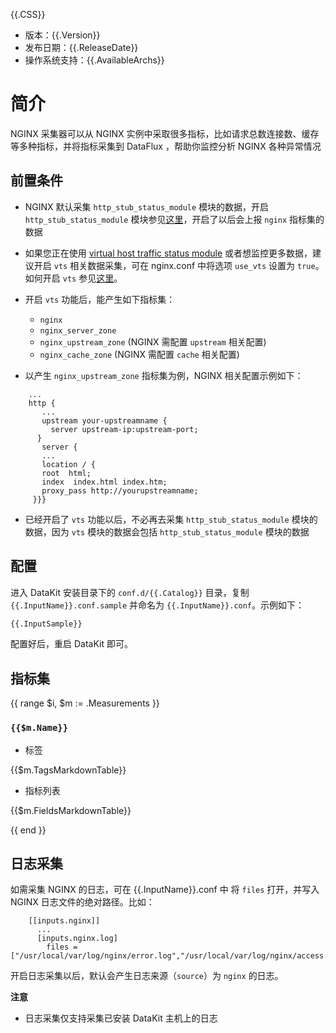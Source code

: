 {{.CSS}}

- 版本：{{.Version}}
- 发布日期：{{.ReleaseDate}}
- 操作系统支持：{{.AvailableArchs}}

# 简介

NGINX 采集器可以从 NGINX 实例中采取很多指标，比如请求总数连接数、缓存等多种指标，并将指标采集到 DataFlux ，帮助你监控分析 NGINX 各种异常情况

## 前置条件

- NGINX 默认采集 `http_stub_status_module` 模块的数据，开启 `http_stub_status_module` 模块参见[这里](http://nginx.org/en/docs/http/ngx_http_stub_status_module.html)，开启了以后会上报 `nginx` 指标集的数据

- 如果您正在使用 [virtual host traffic status module](https://github.com/vozlt/nginx-module-vts) 或者想监控更多数据，建议开启 `vts` 相关数据采集，可在 nginx.conf 中将选项 `use_vts` 设置为 `true`。如何开启 `vts` 参见[这里](https://github.com/vozlt/nginx-module-vts#synopsis)。

- 开启 `vts` 功能后，能产生如下指标集：

    - `nginx`
    - `nginx_server_zone`
    - `nginx_upstream_zone` (NGINX 需配置 `upstream` 相关配置)
    - `nginx_cache_zone`    (NGINX 需配置 `cache` 相关配置)

- 以产生 `nginx_upstream_zone` 指标集为例，NGINX 相关配置示例如下：

```
    ...
    http {
       ...
       upstream your-upstreamname {
         server upstream-ip:upstream-port;
      }
       server {
       ...
       location / {
       root  html;
       index  index.html index.htm;
       proxy_pass http://yourupstreamname;
     }}}

```

- 已经开启了 `vts` 功能以后，不必再去采集 `http_stub_status_module` 模块的数据，因为 `vts` 模块的数据会包括 `http_stub_status_module` 模块的数据

## 配置

进入 DataKit 安装目录下的 `conf.d/{{.Catalog}}` 目录，复制 `{{.InputName}}.conf.sample` 并命名为 `{{.InputName}}.conf`。示例如下：

```python
{{.InputSample}}
```

配置好后，重启 DataKit 即可。

## 指标集

{{ range $i, $m := .Measurements }}

### `{{$m.Name}}`

-  标签

{{$m.TagsMarkdownTable}}

- 指标列表

{{$m.FieldsMarkdownTable}}

{{ end }} 


## 日志采集

如需采集 NGINX 的日志，可在 {{.InputName}}.conf 中 将 `files` 打开，并写入 NGINX 日志文件的绝对路径。比如：

```
    [[inputs.nginx]]
      ...
      [inputs.nginx.log]
		files = ["/usr/local/var/log/nginx/error.log","/usr/local/var/log/nginx/access.log"]
```


开启日志采集以后，默认会产生日志来源（`source`）为 `nginx` 的日志。

**注意**

- 日志采集仅支持采集已安装 DataKit 主机上的日志